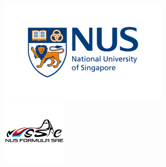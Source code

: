 ![NUS Logo](./Figures/NUS_logo_full-horizontal.jpg)
![NUS Formula SAE Logo](./Figures/NUS%20Formula%20SAE%20Logo.jpeg)